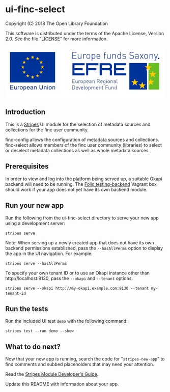 # ui-finc-select

Copyright (C) 2018 The Open Library Foundation

This software is distributed under the terms of the Apache License, Version 2.0. See the file "[LICENSE](LICENSE)" for more information.

<img alt="EFRE-Lod logo" src="https://github.com/folio-org/ui-finc-select/blob/master/EFRE_2015_quer_RGB_klein.jpg" width="500" >

## Introduction

This is a [Stripes](https://github.com/folio-org/stripes-core/) UI module for the selection of metadata sources and collections for the finc user community. 

finc-config allows the configuration of metadata sources and collections. finc-select allows members of the finc user community (libraries) to select or deselect metadata collections as well as whole metadata sources.

## Prerequisites

In order to view and log into the platform being served up, a suitable Okapi backend will need to be running. The [Folio testing-backend](https://app.vagrantup.com/folio/boxes/testing-backend) Vagrant box should work if your app does not yet have its own backend module.

## Run your new app

Run the following from the ui-finc-select directory to serve your new app using a development server:
```
stripes serve
```

Note: When serving up a newly created app that does not have its own backend permissions established, pass the `--hasAllPerms` option to display the app in the UI navigation. For example:
```
stripes serve --hasAllPerms
```

To specify your own tenant ID or to use an Okapi instance other than http://localhost:9130, pass the `--okapi` and `--tenant` options.
```
stripes serve --okapi http://my-okapi.example.com:9130 --tenant my-tenant-id
```

## Run the tests

Run the included UI test `demo` with the following command:
```
stripes test --run demo --show
```

## What to do next?

Now that your new app is running, search the code for "`stripes-new-app`" to find comments and subbed placeholders that may need your attention.

Read the [Stripes Module Developer's Guide](https://github.com/folio-org/stripes/blob/master/doc/dev-guide.md).

Update this README with information about your app.
